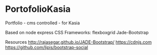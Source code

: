 # PortofolioKasia
Portfolio - cms controlled - for Kasia

Based on node express
CSS Frameworks: flexboxgrid
Jade-Bootstrap


Resources
http://rajasegar.github.io/JADE-Bootstrap/
https://cdnjs.com
https://github.com/lipis/bootstrap-social
